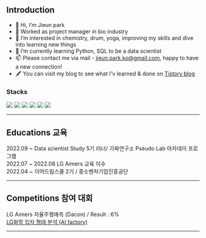 ## Introduction 


- 👋 Hi, I’m Jieun park 
- 💉 Worked as project manager in bio industry 
- 👀 I’m interested in chemistry, drum, yoga, improving my skills and dive into learning new things
- 🌱 I’m currently learning Python, SQL to be a data scientist
- 📫 Please contact me via mail - jieun.park.ko@gmail.com, happy to have a new connection! 
- 🖋 You can visit my blog to see what I'v learned & done on [Tistory blog](https://rum-j.tistory.com/)

### Stacks 
<img src="https://img.shields.io/badge/Python-3776AB?style=for-the-badge&logo=python&logoColor=white">
<img src="https://img.shields.io/badge/OpenCV-5C3EE8?style=for-the-badge&logo=OpenCV&logoColor=white">
<img src="https://img.shields.io/badge/scikitlearn-F7931E?style=for-the-badge&logo=scikit-learn&logoColor=white">
<img src="https://img.shields.io/badge/TensorFlow-FF6F00?style=for-the-badge&logo=TensorFlow&logoColor=white">
<img src="https://img.shields.io/badge/PyTorch-EE4C2C?style=for-the-badge&logo=PyTorch&logoColor=white">
<img src="https://img.shields.io/badge/Mysql-4479A1?style=for-the-badge&logo=mysql&logoColor=white"> 

---

## Educations 교육

2022.09 ~ Data scientist Study 5기 러너/ 가짜연구소 Pseudo Lab  아카데미 프로그램  <br>
2022.07 ~ 2022.08 LG Aimers 교육 이수 <br>
2022.04 ~ 이어드림스쿨 2기 / 중소벤처기업진흥공단

---

## Competitions 참여 대회

LG Aimers 자율주행예측 (Dacon) / Result : 6% <br>
[LG화학 입자 형태 분석 (AI factory)](https://rum-j.tistory.com/22)

---
<!---
Rum-j/Rum-j is a ✨ special ✨ repository because its `README.md` (this file) appears on your GitHub profile.
You can click the Preview link to take a look at your changes.
--->
